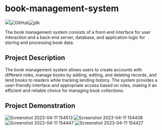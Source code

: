 # book-management-system

![](https://img.shields.io/badge/building-passing-green.svg)![GitHub](https://img.shields.io/badge/license-MIT-yellow.svg)![jdk](https://img.shields.io/static/v1?label=oraclejdk&message=8&color=blue)

The book management system consists of a front-end interface for user interaction and a back-end server, database, and application logic for storing and processing book data.

## Project Description

The book management system allows users to create accounts with different roles, manage books by adding, editing, and deleting records, and lend books to readers while tracking lending history. The system provides a user-friendly interface and appropriate access based on roles, making it an efficient and reliable choice for managing book collections.

## Project Demonstration
![Screenshot 2023-04-11 154513](https://user-images.githubusercontent.com/54578367/231208796-48951567-ec76-4631-9d9e-c48ba1f35e03.png)
![Screenshot 2023-04-11 154408](https://user-images.githubusercontent.com/54578367/231216348-805ae148-d36e-49af-b48f-7a6bcc3680a9.png)
![Screenshot 2023-04-11 154447](https://user-images.githubusercontent.com/54578367/231208807-4c207def-1534-40db-ab1f-2715fb7f8aba.png)
![Screenshot 2023-04-11 154427](https://user-images.githubusercontent.com/54578367/231208813-1b280878-ba86-48f8-99d7-3b52c521b531.png)
